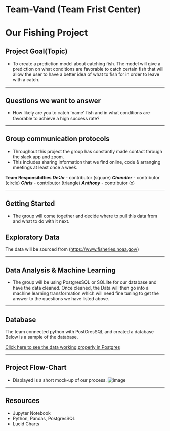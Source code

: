 # Team-Vand (Team Frist Center)

# Our Fishing Project

## Project Goal(Topic)
- To create a prediction model about catching fish. The model will give a prediction on what conditions are favorable 
to catch certain fish that will allow the user to have a better idea of what to fish for in order to leave with a catch.

-----------------------------

## Questions we want to answer
- How likely are you to catch 'name' fish and in what conditions are favorable to achieve a high success rate?

---------------------------

## Group communication protocols

- Throughout this project the group has constantly made contact through the slack app and zoom. 
- This includes sharing information that we find online, code & arranging meetings at least once a week.

**Team Responsibilties**
***De'Ja*** - contributor (square)
***Chandler*** - contributor (circle)
***Chris*** - contributor (triangle)
***Anthony*** - contributor (x)

--------------------------

## Getting Started
- The group will come together and decide where to pull this data from and what to do with it next. 

## Exploratory Data 

The data will be sourced from (https://www.fisheries.noaa.gov/)

--------------------------------

## Data Analysis & Machine Learning
- The group will be using PostgresSQL or SQLlite for our database and have the data cleaned. Once cleaned, the Data will
then go into a machine learning transformation which will need fine tuning to get the answer to the questions we have listed above.

----------------------------

## Database

The team connected python with PostGresSQL and created a database
Below is a sample of the database. 

[Click here to see the data working properly in Postgres](https://github.com/ddw26/Team-Vand/blob/circle_role_crkaide/sql_database_working_recording.mp4)

----------------------------

## Project Flow-Chart

- Displayed is a short mock-up of our process. 
![image](https://github.com/ddw26/Team-Vand/blob/antxamp/Resources/mockup.PNG)

----------------------------


## Resources

- Jupyter Notebook
- Python, Pandas, PostgresSQL
- Lucid Charts
